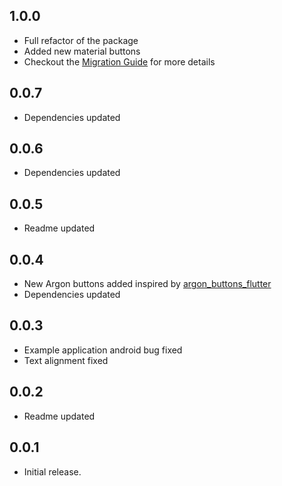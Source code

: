 ## 1.0.0

- Full refactor of the package
- Added new material buttons
- Checkout the [Migration Guide](https://github.com/itsarvinddev/loading_icon_button/blob/main/MIGRATION.md) for more details

## 0.0.7

- Dependencies updated

## 0.0.6

- Dependencies updated

## 0.0.5

- Readme updated

## 0.0.4

- New Argon buttons added inspired by [argon_buttons_flutter](https://pub.dev/packages/argon_buttons_flutter)
- Dependencies updated

## 0.0.3

- Example application android bug fixed
- Text alignment fixed

## 0.0.2

- Readme updated

## 0.0.1

- Initial release.
